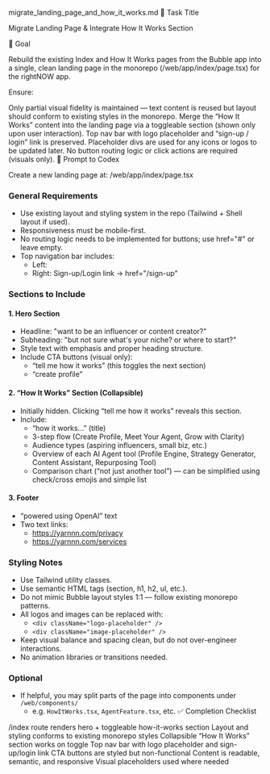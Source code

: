 migrate_landing_page_and_how_it_works.md
📄 Task Title

Migrate Landing Page & Integrate How It Works Section

🎯 Goal

Rebuild the existing Index and How It Works pages from the Bubble app into a single, clean landing page in the monorepo (/web/app/index/page.tsx) for the rightNOW app.

Ensure:

Only partial visual fidelity is maintained — text content is reused but layout should conform to existing styles in the monorepo.
Merge the “How It Works” content into the landing page via a toggleable section (shown only upon user interaction).
Top nav bar with logo placeholder and “sign-up / login” link is preserved.
Placeholder divs are used for any icons or logos to be updated later.
No button routing logic or click actions are required (visuals only).
🧠 Prompt to Codex

Create a new landing page at: /web/app/index/page.tsx

### General Requirements
- Use existing layout and styling system in the repo (Tailwind + Shell layout if used).
- Responsiveness must be mobile-first.
- No routing logic needs to be implemented for buttons; use href="#" or leave empty.
- Top navigation bar includes:
  - Left: <div className="logo-placeholder" />
  - Right: Sign-up/Login link → href="/sign-up"

### Sections to Include

#### 1. Hero Section
- Headline: "want to be an influencer or content creator?"
- Subheading: "but not sure what's your niche? or where to start?"
- Style text with emphasis and proper heading structure.
- Include CTA buttons (visual only):
  - “tell me how it works” (this toggles the next section)
  - “create profile”

#### 2. “How It Works” Section (Collapsible)
- Initially hidden. Clicking “tell me how it works” reveals this section.
- Include:
  - “how it works...” (title)
  - 3-step flow (Create Profile, Meet Your Agent, Grow with Clarity)
  - Audience types (aspiring influencers, small biz, etc.)
  - Overview of each AI Agent tool (Profile Engine, Strategy Generator, Content Assistant, Repurposing Tool)
  - Comparison chart (“not just another tool”) — can be simplified using check/cross emojis and simple list

#### 3. Footer
- “powered using OpenAI” text
- Two text links:
  - https://yarnnn.com/privacy
  - https://yarnnn.com/services

### Styling Notes
- Use Tailwind utility classes.
- Use semantic HTML tags (section, h1, h2, ul, etc.).
- Do not mimic Bubble layout styles 1:1 — follow existing monorepo patterns.
- All logos and images can be replaced with:
  - `<div className="logo-placeholder" />`
  - `<div className="image-placeholder" />`
- Keep visual balance and spacing clean, but do not over-engineer interactions.
- No animation libraries or transitions needed.

### Optional
- If helpful, you may split parts of the page into components under `/web/components/`
  - e.g. `HowItWorks.tsx`, `AgentFeature.tsx`, etc.
✅ Completion Checklist

 /index route renders hero + toggleable how-it-works section
 Layout and styling conforms to existing monorepo styles
 Collapsible “How It Works” section works on toggle
 Top nav bar with logo placeholder and sign-up/login link
 CTA buttons are styled but non-functional
 Content is readable, semantic, and responsive
 Visual placeholders used where needed